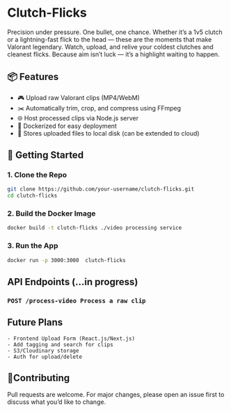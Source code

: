 # Clutch-Flicks

Precision under pressure. One bullet, one chance. Whether it’s a 1v5 clutch or a lightning-fast flick to the head — these are the moments that make Valorant legendary. Watch, upload, and relive your coldest clutches and cleanest flicks. Because aim isn’t luck — it’s a highlight waiting to happen.

## 📦 Features

- 🎮 Upload raw Valorant clips (MP4/WebM)
- ✂️ Automatically trim, crop, and compress using FFmpeg
- 🌐 Host processed clips via Node.js server
- 🐳 Dockerized for easy deployment
- 💾 Stores uploaded files to local disk (can be extended to cloud)

## 🚀 Getting Started

### 1. Clone the Repo

```bash
git clone https://github.com/your-username/clutch-flicks.git
cd clutch-flicks
```

### 2. Build the Docker Image

```bash
docker build -t clutch-flicks ./video processing service
```

### 3. Run the App

```bash
docker run -p 3000:3000  clutch-flicks
```

## API Endpoints (...in progress)

### `POST /process-video Process a raw clip`

## Future Plans

    - Frontend Upload Form (React.js/Next.js)
    - Add tagging and search for clips
    - S3/Cloudinary storage
    - Auth for upload/delete

## 🤝Contributing

Pull requests are welcome. For major changes, please open an issue first to discuss what you’d like to change.

